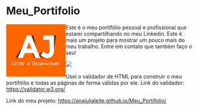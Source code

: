 # Meu_Portifolio

<img src="imagens/Logo.jpg" alt="Logo" align="left" width="160">

Este é o meu portifólio pessoal e profissional que estarei compartilhando no meu Linkedin. Este é mais um projeto para mostrar um pouco mais do meu trabalho. Entre em contato que também faço o seu! 
 
 <a href="https://wa.me/+55061996773513" target="_blank"><img src="https://img.shields.io/badge/WhatsApp-25D366?style=for-the-badge&logo=whatsapp&logoColor=white" target="_blank"></a>
 
 Usei o validador de HTML para construir o meu portifóilio e todas as páginas de forma válidas por ele.
 Link do validador: https://validator.w3.org/

 Link do meu projeto:  https://anajulialeite.github.io/Meu_Portifolio/

